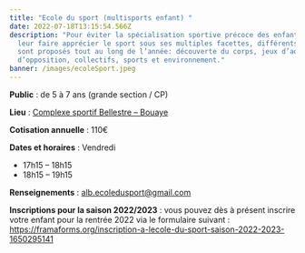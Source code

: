 ```yaml
---
title: "Ecole du sport (multisports enfant) "
date: 2022-07-18T13:15:54.566Z
description: "Pour éviter la spécialisation sportive précoce des enfants et pour
  leur faire apprécier le sport sous ses multiples facettes, différents cycles
  sont proposés tout au long de l’année: découverte du corps, jeux d’adresse,
  d’opposition, collectifs, sports et environnement."
banner: /images/ecoleSport.jpeg
---
```

**Public** : de 5 à 7 ans (grande section / CP)

**Lieu** : [Complexe sportif Bellestre – Bouaye](https://goo.gl/maps/oNgTzTGT7BK2)

**Cotisation annuelle** : 110€

**Dates et horaires** : Vendredi

* 17h15 – 18h15
* 18h15 – 19h15

**Renseignements** : [alb.ecoledusport@gmail.com](mailto:alb.ecoledusport@gmail.com)

**Inscriptions pour la saison 2022/2023** : vous pouvez dès à présent inscrire votre enfant pour la rentrée 2022 via le formulaire suivant : <https://framaforms.org/inscription-a-lecole-du-sport-saison-2022-2023-1650295141>